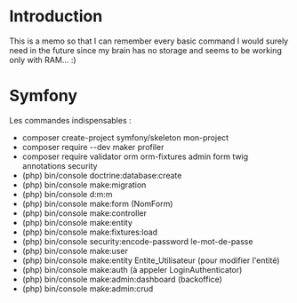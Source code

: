 # Introduction

This is a memo so that I can remember every basic command I would surely need in the future since my brain has no storage and seems to be working only with RAM... :)

# Symfony

Les commandes indispensables :

  - composer create-project symfony/skeleton mon-project
  - composer require --dev maker profiler
  - composer require validator orm orm-fixtures admin form twig annotations security
  - (php) bin/console doctrine:database:create
  - (php) bin/console make:migration
  - (php) bin/console d:<zero-width-space>m:m
  - (php) bin/console make:form (NomForm)
  - (php) bin/console make:controller
  - (php) bin/console make:entity
  - (php) bin/console make:fixtures:load
  - (php) bin/console security:encode-password le-mot-de-passe
  - (php) bin/console make:user
  - (php) bin/console make:entity Entite_Utilisateur (pour modifier l'entité)
  - (php) bin/console make:auth (à appeler LoginAuthenticator)
  - (php) bin/console make:admin:dashboard (backoffice)
  - (php) bin/console make:admin:crud
